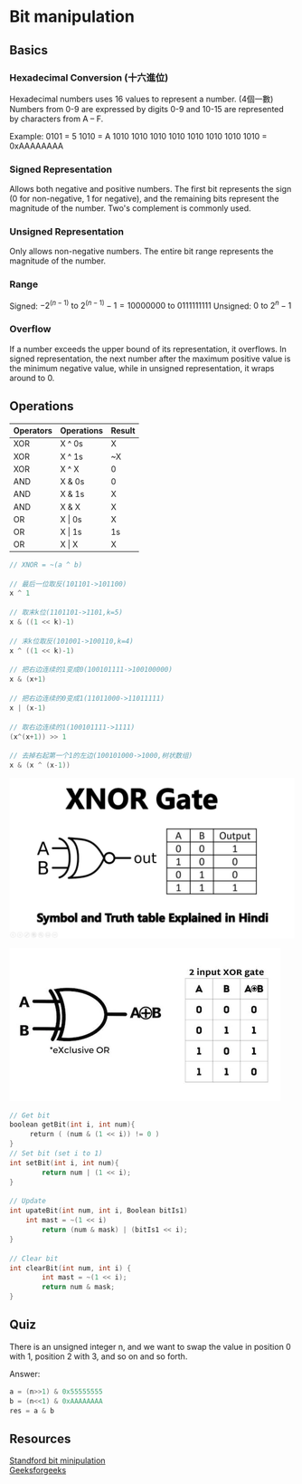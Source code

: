 # Bit manipulation

## Basics
### Hexadecimal Conversion (十六進位)
Hexadecimal numbers uses 16 values to represent a number. (4個一數) Numbers from 0-9 are expressed by digits 0-9 and 10-15 are represented by characters from A – F.

Example: 
0101 = 5
1010 = A
1010 1010 1010 1010 1010 1010 1010 1010 = 0xAAAAAAAA
### Signed Representation
Allows both negative and positive numbers. The first bit represents the sign (0 for non-negative, 1 for negative), and the remaining bits represent the magnitude of the number. Two's complement is commonly used.

### Unsigned Representation
Only allows non-negative numbers. The entire bit range represents the magnitude of the number.

### Range
Signed: $-2^{(n-1)} \text{ to } 2^{(n-1)} - 1 = 10000000 \text{ to } 0111111111$
Unsigned: $0 \text{ to } 2^n - 1$

### Overflow 
If a number exceeds the upper bound of its representation, it overflows. In signed representation, the next number after the maximum positive value is the minimum negative value, while in unsigned representation, it wraps around to 0.

## Operations
| Operators | Operations | Result |
|-----------|------------|--------|
| XOR       | X ^ 0s     | X      |
| XOR       | X ^ 1s     | ~X     |
| XOR       | X ^ X      | 0      |
| AND       | X & 0s     | 0      |
| AND       | X & 1s     | X      |
| AND       | X & X      | X      |
| OR        | X \| 0s    | X      |
| OR        | X \| 1s    | 1s     |
| OR        | X \| X     | X      |
```c
// XNOR = ~(a ^ b)

// 最后一位取反(101101->101100)                                
x ^ 1

// 取末k位(1101101->1101,k=5)
x & ((1 << k)-1)

// 末k位取反(101001->100110,k=4)                        
x ^ ((1 << k)-1)

// 把右边连续的1变成0(100101111->100100000)               
x & (x+1)

// 把右边连续的0变成1(11011000->11011111)
x | (x-1)

// 取右边连续的1(100101111->1111)                        
(x^(x+1)) >> 1

// 去掉右起第一个1的左边(100101000->1000,树状数组)
x & (x ^ (x-1))
```

![Untitled](./images/bit/Untitled.png)

![Untitled](./images/bit/Untitled1.png)

```c
// Get bit
boolean getBit(int i, int num){
     return ( (num & (1 << i)) != 0 ) 
}
// Set bit (set i to 1)
int setBit(int i, int num){
		return num | (1 << i);
}

// Update
int upateBit(int num, int i, Boolean bitIs1)
    int mast = ~(1 << i)
		return (num & mask) | (bitIs1 << i); 
}

// Clear bit
int clearBit(int num, int i) {
		int mast = ~(1 << i);
		return num & mask;
}
```

## Quiz
There is an unsigned integer n, and we want to swap the value in position 0 with 1, position 2 with 3, and so on and so forth. 

Answer: 
```cpp
a = (n>>1) & 0x55555555
b = (n<<1) & 0xAAAAAAAA
res = a & b
```

## Resources
[Standford bit minipulation](https://www.notion.so/chentzj/Nvidia-Interview-Prepare-70951ba8d8c645de949d614f861be84c?pvs=4#1565d10885e945ceb4f9d322b6041c57)<br>
[Geeksforgeeks](https://www.geeksforgeeks.org/all-about-bit-manipulation/)